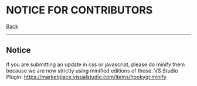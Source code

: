 
# NOTICE FOR CONTRIBUTORS

[Back](../README.md)

---

## Notice

If you are submitting an update in css or javascript, please do minify them because we are now strictly using minified editions of those.
VS Studio Plugin: <https://marketplace.visualstudio.com/items/hookyqr.minify>

